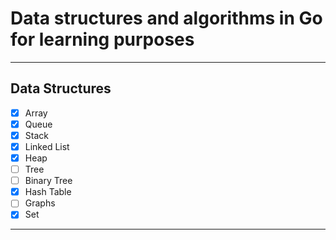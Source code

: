 # Data structures and algorithms in Go for learning purposes

----------------------------------------------------------

## Data Structures

 - [X] Array
 - [X] Queue
 - [X] Stack
 - [X] Linked List
 - [X] Heap
 - [ ] Tree
 - [ ] Binary Tree
 - [X] Hash Table
 - [ ] Graphs
 - [X] Set

-----------------------------------------------------------------